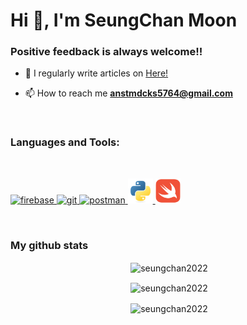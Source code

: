 <h1 align="left">Hi 👋, I'm SeungChan Moon</h1>
<h3 align="left">Positive feedback is always welcome!!</h3>

- 📝 I regularly write articles on [Here!](https://velog.io/@anstmdcks12/posts)

- 📫 How to reach me **anstmdcks5764@gmail.com**

<br>

<p align="left">
</p>

<h3 align="left">Languages and Tools:</h3>

<br>

<p align="left"> <a href="https://firebase.google.com/" target="_blank" rel="noreferrer"> <img src="https://www.vectorlogo.zone/logos/firebase/firebase-icon.svg" alt="firebase" width="40" height="40"/> </a> <a href="https://git-scm.com/" target="_blank" rel="noreferrer"> <img src="https://www.vectorlogo.zone/logos/git-scm/git-scm-icon.svg" alt="git" width="40" height="40"/> </a> <a href="https://postman.com" target="_blank" rel="noreferrer"> <img src="https://www.vectorlogo.zone/logos/getpostman/getpostman-icon.svg" alt="postman" width="40" height="40"/> </a> <a href="https://www.python.org" target="_blank" rel="noreferrer"> <img src="https://raw.githubusercontent.com/devicons/devicon/master/icons/python/python-original.svg" alt="python" width="40" height="40"/> </a> <a href="https://developer.apple.com/swift/" target="_blank" rel="noreferrer"> <img src="https://raw.githubusercontent.com/devicons/devicon/master/icons/swift/swift-original.svg" alt="swift" width="40" height="40"/> </a> </p>

<br> 

<h3 align="left">My github stats</h3>

<p align="center">&nbsp;<img align="center" src="https://github-readme-stats.vercel.app/api/top-langs?username=seungchan2022&show_icons=true&theme=cobalt&locale=en&layout=compact" alt="seungchan2022" /></p>

<p align="center">&nbsp;<img align="center" src="https://github-readme-stats.vercel.app/api?username=seungchan2022&show_icons=true&theme=cobalt&locale=en" alt="seungchan2022" /></p>

<p align="center">&nbsp;<img align="center" src="https://github-readme-streak-stats.herokuapp.com/?user=seungchan2022&theme=highcontrast" alt="seungchan2022" /></p>
